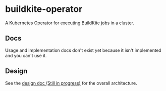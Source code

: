 # buildkite-operator

A Kubernetes Operator for executing BuildKite jobs in a cluster.

## Docs

Usage and implementation docs don't exist yet because it isn't implemented and you
can't use it.

## Design

See the [design doc (Still in progress)](docs/design/initial-design.md) for the overall architecture.
